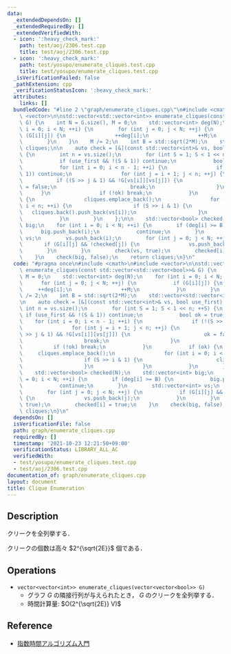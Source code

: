 ```yaml
---
data:
  _extendedDependsOn: []
  _extendedRequiredBy: []
  _extendedVerifiedWith:
  - icon: ':heavy_check_mark:'
    path: test/aoj/2306.test.cpp
    title: test/aoj/2306.test.cpp
  - icon: ':heavy_check_mark:'
    path: test/yosupo/enumerate_cliques.test.cpp
    title: test/yosupo/enumerate_cliques.test.cpp
  _isVerificationFailed: false
  _pathExtension: cpp
  _verificationStatusIcon: ':heavy_check_mark:'
  attributes:
    links: []
  bundledCode: "#line 2 \"graph/enumerate_cliques.cpp\"\n#include <cmath>\n#include\
    \ <vector>\n\nstd::vector<std::vector<int>> enumerate_cliques(const std::vector<std::vector<bool>>&\
    \ G) {\n    int N = G.size(), M = 0;\n    std::vector<int> deg(N);\n    for (int\
    \ i = 0; i < N; ++i) {\n        for (int j = 0; j < N; ++j) {\n            if\
    \ (G[i][j]) {\n                ++deg[i];\n                ++M;\n            }\n\
    \        }\n    }\n    M /= 2;\n    int B = std::sqrt(2*M);\n    std::vector<std::vector<int>>\
    \ cliques;\n\n    auto check = [&](const std::vector<int>& vs, bool use_first)\
    \ {\n        int n = vs.size();\n        for (int S = 1; S < 1 << n; ++S) {\n\
    \            if (use_first && !(S & 1)) continue;\n            bool ok = true;\n\
    \            for (int i = 0; i < n - 1; ++i) {\n                if (!(S >> i &\
    \ 1)) continue;\n                for (int j = i + 1; j < n; ++j) {\n         \
    \           if ((S >> j & 1) && !G[vs[i]][vs[j]]) {\n                        ok\
    \ = false;\n                        break;\n                    }\n          \
    \      }\n                if (!ok) break;\n            }\n            if (ok)\
    \ {\n                cliques.emplace_back();\n                for (int i = 0;\
    \ i < n; ++i) {\n                    if (S >> i & 1) {\n                     \
    \   cliques.back().push_back(vs[i]);\n                    }\n                }\n\
    \            }\n        }\n    };\n\n    std::vector<bool> checked(N);\n    std::vector<int>\
    \ big;\n    for (int i = 0; i < N; ++i) {\n        if (deg[i] >= B) {\n      \
    \      big.push_back(i);\n            continue;\n        }\n        std::vector<int>\
    \ vs;\n        vs.push_back(i);\n        for (int j = 0; j < N; ++j) {\n     \
    \       if (G[i][j] && !checked[j]) {\n                vs.push_back(j);\n    \
    \        }\n        }\n        check(vs, true);\n        checked[i] = true;\n\
    \    }\n    check(big, false);\n    return cliques;\n}\n"
  code: "#pragma once\n#include <cmath>\n#include <vector>\n\nstd::vector<std::vector<int>>\
    \ enumerate_cliques(const std::vector<std::vector<bool>>& G) {\n    int N = G.size(),\
    \ M = 0;\n    std::vector<int> deg(N);\n    for (int i = 0; i < N; ++i) {\n  \
    \      for (int j = 0; j < N; ++j) {\n            if (G[i][j]) {\n           \
    \     ++deg[i];\n                ++M;\n            }\n        }\n    }\n    M\
    \ /= 2;\n    int B = std::sqrt(2*M);\n    std::vector<std::vector<int>> cliques;\n\
    \n    auto check = [&](const std::vector<int>& vs, bool use_first) {\n       \
    \ int n = vs.size();\n        for (int S = 1; S < 1 << n; ++S) {\n           \
    \ if (use_first && !(S & 1)) continue;\n            bool ok = true;\n        \
    \    for (int i = 0; i < n - 1; ++i) {\n                if (!(S >> i & 1)) continue;\n\
    \                for (int j = i + 1; j < n; ++j) {\n                    if ((S\
    \ >> j & 1) && !G[vs[i]][vs[j]]) {\n                        ok = false;\n    \
    \                    break;\n                    }\n                }\n      \
    \          if (!ok) break;\n            }\n            if (ok) {\n           \
    \     cliques.emplace_back();\n                for (int i = 0; i < n; ++i) {\n\
    \                    if (S >> i & 1) {\n                        cliques.back().push_back(vs[i]);\n\
    \                    }\n                }\n            }\n        }\n    };\n\n\
    \    std::vector<bool> checked(N);\n    std::vector<int> big;\n    for (int i\
    \ = 0; i < N; ++i) {\n        if (deg[i] >= B) {\n            big.push_back(i);\n\
    \            continue;\n        }\n        std::vector<int> vs;\n        vs.push_back(i);\n\
    \        for (int j = 0; j < N; ++j) {\n            if (G[i][j] && !checked[j])\
    \ {\n                vs.push_back(j);\n            }\n        }\n        check(vs,\
    \ true);\n        checked[i] = true;\n    }\n    check(big, false);\n    return\
    \ cliques;\n}\n"
  dependsOn: []
  isVerificationFile: false
  path: graph/enumerate_cliques.cpp
  requiredBy: []
  timestamp: '2021-10-23 12:21:50+09:00'
  verificationStatus: LIBRARY_ALL_AC
  verifiedWith:
  - test/yosupo/enumerate_cliques.test.cpp
  - test/aoj/2306.test.cpp
documentation_of: graph/enumerate_cliques.cpp
layout: document
title: Clique Enumeration
---
```


## Description

クリークを全列挙する．

クリークの個数は高々 $2^{\sqrt{2E}}$ 個である．

## Operations

- `vector<vector<int>> enumerate_cliques(vector<vector<bool>> G)`
    - グラフ $G$ の隣接行列が与えられたとき， $G$ のクリークを全列挙する．
    - 時間計算量: $O(2^{\sqrt{2E}} V)$


## Reference

- [指数時間アルゴリズム入門](https://www.slideshare.net/wata_orz/ss-12131479)